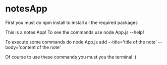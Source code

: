 # notesApp
First you must do npm install to install all the required packages

This is a notes App! To see the commands use node App.js --help!

To execute some commands do node App.js add --title='title of the note' --body='content of the note'

Of course to use these commands you must you the terminal :)
